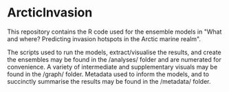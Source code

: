 # ArcticInvasion
This repository contains the R code used for the ensemble models in "What and where? Predicting invasion hotspots in the Arctic marine realm".

The scripts used to run the models, extract/visualise the results, and create the ensembles may be found in the /analyses/ folder and are numerated for convenience. A variety of intermediate and supplementary visuals may be found in the /graph/ folder. Metadata used to inform the models, and to succinctly summarise the results may be found in the /metadata/ folder.
